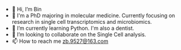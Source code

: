 - 👋 Hi, I’m Bin
- 👀 I'm a PhD majoring in molecular medicine. Currently focusing on research in single cell transcriptomics and microbiomics.
- 🌱 I’m currently learning Python. I'm also a dentist.
- 💞️ I’m looking to collaborate on the Single Cell analysis.
- 📫 How to reach me zb.9527@163.com

<!---
lzmcboy/lzmcboy is a ✨ special ✨ repository because its `README.md` (this file) appears on your GitHub profile.
You can click the Preview link to take a look at your changes.
--->
